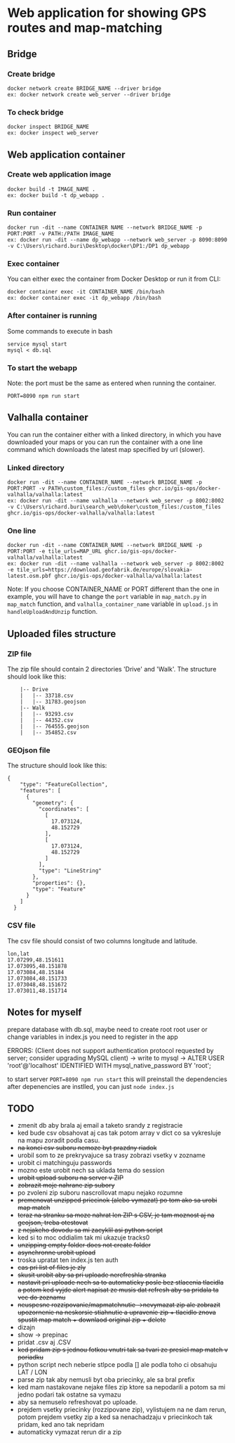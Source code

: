 # Web application for showing GPS routes and map-matching

## Bridge

### Create bridge

```
docker network create BRIDGE_NAME --driver bridge
ex: docker network create web_server --driver bridge
```

### To check bridge

```
docker inspect BRIDGE_NAME
ex: docker inspect web_server
```

## Web application container

### Create web application image

```
docker build -t IMAGE_NAME .
ex: docker build -t dp_webapp .
```

### Run container

```
docker run -dit --name CONTAINER NAME --network BRIDGE_NAME -p PORT:PORT -v PATH:/PATH IMAGE_NAME
ex: docker run -dit --name dp_webapp --network web_server -p 8090:8090 -v C:\Users\richard.buri\Desktop\docker\DP1:/DP1 dp_webapp
```

### Exec container

You can either exec the container from Docker Desktop or run it from CLI:

```
docker container exec -it CONTAINER_NAME /bin/bash
ex: docker container exec -it dp_webapp /bin/bash
```

### After container is running

Some commands to execute in bash

```
service mysql start
mysql < db.sql   
```

### To start the webapp

Note: the port must be the same as entered when running the container.

```
PORT=8090 npm run start
```

## Valhalla container

You can run the container either with a linked directory, in which you have downloaded your maps or you can run the container with a one line command which downloads the latest map specified by url (slower).

### Linked directory

```
docker run -dit --name CONTAINER_NAME --network BRIDGE_NAME -p PORT:PORT -v PATH\custom_files:/custom_files ghcr.io/gis-ops/docker-valhalla/valhalla:latest
ex: docker run -dit --name valhalla --network web_server -p 8002:8002 -v C:\Users\richard.buri\search_web\doker\custom_files:/custom_files ghcr.io/gis-ops/docker-valhalla/valhalla:latest
```

### One line

```
docker run -dit --name CONTAINER_NAME --network BRIDGE_NAME -p PORT:PORT -e tile_urls=MAP_URL ghcr.io/gis-ops/docker-valhalla/valhalla:latest
ex: docker run -dit --name valhalla --network web_server -p 8002:8002 -e tile_urls=https://download.geofabrik.de/europe/slovakia-latest.osm.pbf ghcr.io/gis-ops/docker-valhalla/valhalla:latest
```

Note: If you choose CONTAINER_NAME or PORT different than the one in example, you will have to change the `port` variable in `map_match.py` in `map_match` function, and `valhalla_container_name` variable in `upload.js` in `handleUploadAndUnzip` function.

## Uploaded files structure

### ZIP file

The zip file should contain 2 directories 'Drive' and 'Walk'. The structure should look like this:

        |-- Drive
        |   |-- 33718.csv
        |   |-- 31783.geojson
        |-- Walk
        |   |-- 93293.csv
        |   |-- 44352.csv
        |   |-- 764555.geojson
        |   |-- 354852.csv

### GEOjson file

The structure should look like this:

```
{
    "type": "FeatureCollection",
    "features": [
      {
        "geometry": {
          "coordinates": [
            [
              17.073124,
              48.152729
            ],
            [
              17.073124,
              48.152729
            ]
          ],
          "type": "LineString"
        },
        "properties": {},
        "type": "Feature"
      }
    ]
  }
```

### CSV file

The csv file should consist of two columns longitude and latitude.

    lon,lat
    17.07299,48.151611
    17.073095,48.151878
    17.073084,48.15184
    17.073084,48.151733
    17.073048,48.151672
    17.073011,48.151714



## Notes for myself

prepare database with db.sql, maybe need to create root root user or change variables in index.js
you need to register in the app

ERRORS:
(Client does not support authentication protocol requested by server; consider upgrading MySQL client) -> write to mysql -> ALTER USER 'root'@'localhost' IDENTIFIED WITH mysql_native_password BY 'root';

to start server `PORT=8090 npm run start` this will preinstall the dependencies
after depenencies are instlled, you can just `node index.js`

## TODO

- zmenit db aby brala aj email a taketo srandy z registracie
- ked bude csv obsahovat aj cas tak potom array v dict co sa vykresluje na mapu zoradit podla casu.
- ~~na konci csv suboru nemoze byt prazdny riadok~~
- urobil som to ze prekryvajuce sa trasy zobrazi vsetky v zozname
- urobit ci matchinguju passwords
- mozno este urobit nech sa uklada tema do session
- ~~urobit upload suboru na server v ZIP~~
- ~~zobrazit moje nahrane zip subory~~
- po zvoleni zip suboru nascrollovat mapu nejako rozumne
- ~~premenovat unzipped priecinok (alebo vymazat) po tom ako sa urobi map match~~
- ~~teraz na stranku sa moze nahrat len ZIP s CSV, je tam moznost aj na geojson, treba otestovat~~
- ~~z nejakeho dovodu sa mi zacyklil asi python script~~
- ked si to moc oddialim tak mi ukazuje tracks0
- ~~unzipping empty folder does not create folder~~
- ~~asynchronne urobit upload~~
- troska upratat ten index.js ten auth
- ~~cas pri list of files je zly~~
- ~~skusit urobit aby sa pri uploade nerefreshla stranka~~
- ~~nastavit pri uploade nech sa to automaticky posle bez stlacenia tlacidla a potom ked vyjde alert napisat ze musis dat refresh aby sa pridala ta vec do zoznamu~~
- ~~neuspesne rozzipovanie/mapmatchnutie ->nevymazat zip ale zobrazit upozornenie na neskorsie stiahnutie a upravenie zip + tlacidlo znova spustit map match  + downlaod original zip + delete~~
- dizajn
- show -> prepinac
- pridat .csv aj .CSV
- ~~ked pridam zip s jednou fotkou vnutri tak sa tvari ze presiel map match v poriadku~~
- python script nech neberie stlpce podla [] ale podla toho ci obsahuju LAT / LON
- parse zip tak aby nemusli byt oba priecinky, ale sa bral prefix
- ked mam nastakovane nejake files zip ktore sa nepodarili a potom sa mi jedno podari tak ostatne sa vymazu
- aby sa nemuselo refreshovat po uploade.
- prejdem vsetky priecinky (rozzipovane zip), vylistujem na ne dam rerun, potom prejdem vsetky zip a ked sa nenachadzaju v priecinkoch tak pridam, ked ano tak nepridam
- automaticky vymazat rerun dir a zip